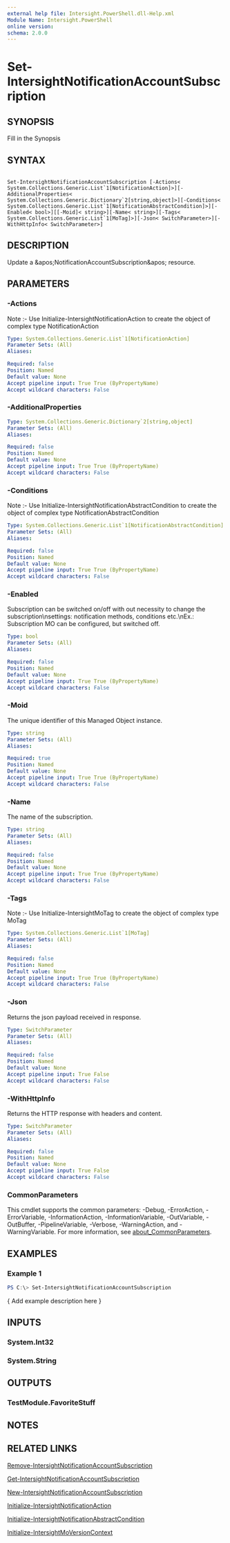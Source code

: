 ```yaml
---
external help file: Intersight.PowerShell.dll-Help.xml
Module Name: Intersight.PowerShell
online version:
schema: 2.0.0
---
```


# Set-IntersightNotificationAccountSubscription

## SYNOPSIS
Fill in the Synopsis

## SYNTAX

```

Set-IntersightNotificationAccountSubscription [-Actions< System.Collections.Generic.List`1[NotificationAction]>][-AdditionalProperties< System.Collections.Generic.Dictionary`2[string,object]>][-Conditions< System.Collections.Generic.List`1[NotificationAbstractCondition]>][-Enabled< bool>][[-Moid]< string>][-Name< string>][-Tags< System.Collections.Generic.List`1[MoTag]>][-Json< SwitchParameter>][-WithHttpInfo< SwitchParameter>]

```

## DESCRIPTION
Update a &amp;apos;NotificationAccountSubscription&amp;apos; resource.

## PARAMETERS

### -Actions


Note :- Use Initialize-IntersightNotificationAction to create the object of complex type NotificationAction

```yaml
Type: System.Collections.Generic.List`1[NotificationAction]
Parameter Sets: (All)
Aliases:

Required: false
Position: Named
Default value: None
Accept pipeline input: True True (ByPropertyName)
Accept wildcard characters: False
```

### -AdditionalProperties


```yaml
Type: System.Collections.Generic.Dictionary`2[string,object]
Parameter Sets: (All)
Aliases:

Required: false
Position: Named
Default value: None
Accept pipeline input: True True (ByPropertyName)
Accept wildcard characters: False
```

### -Conditions


Note :- Use Initialize-IntersightNotificationAbstractCondition to create the object of complex type NotificationAbstractCondition

```yaml
Type: System.Collections.Generic.List`1[NotificationAbstractCondition]
Parameter Sets: (All)
Aliases:

Required: false
Position: Named
Default value: None
Accept pipeline input: True True (ByPropertyName)
Accept wildcard characters: False
```

### -Enabled
Subscription can be switched on/off with out necessity to change the subscription\nsettings: notification methods, conditions etc.\nEx.: Subscription MO can be configured, but switched off.

```yaml
Type: bool
Parameter Sets: (All)
Aliases:

Required: false
Position: Named
Default value: None
Accept pipeline input: True True (ByPropertyName)
Accept wildcard characters: False
```

### -Moid
The unique identifier of this Managed Object instance.

```yaml
Type: string
Parameter Sets: (All)
Aliases:

Required: true
Position: Named
Default value: None
Accept pipeline input: True True (ByPropertyName)
Accept wildcard characters: False
```

### -Name
The name of the subscription.

```yaml
Type: string
Parameter Sets: (All)
Aliases:

Required: false
Position: Named
Default value: None
Accept pipeline input: True True (ByPropertyName)
Accept wildcard characters: False
```

### -Tags


Note :- Use Initialize-IntersightMoTag to create the object of complex type MoTag

```yaml
Type: System.Collections.Generic.List`1[MoTag]
Parameter Sets: (All)
Aliases:

Required: false
Position: Named
Default value: None
Accept pipeline input: True True (ByPropertyName)
Accept wildcard characters: False
```

### -Json
Returns the json payload received in response.

```yaml
Type: SwitchParameter
Parameter Sets: (All)
Aliases:

Required: false
Position: Named
Default value: None
Accept pipeline input: True False
Accept wildcard characters: False
```

### -WithHttpInfo
Returns the HTTP response with headers and content.

```yaml
Type: SwitchParameter
Parameter Sets: (All)
Aliases:

Required: false
Position: Named
Default value: None
Accept pipeline input: True False
Accept wildcard characters: False
```


### CommonParameters
This cmdlet supports the common parameters: -Debug, -ErrorAction, -ErrorVariable, -InformationAction, -InformationVariable, -OutVariable, -OutBuffer, -PipelineVariable, -Verbose, -WarningAction, and -WarningVariable. For more information, see [about_CommonParameters](http://go.microsoft.com/fwlink/?LinkID=113216).

## EXAMPLES

### Example 1
```powershell
PS C:\> Set-IntersightNotificationAccountSubscription
```

{ Add example description here }

## INPUTS

### System.Int32

### System.String

## OUTPUTS

### TestModule.FavoriteStuff

## NOTES

## RELATED LINKS

[Remove-IntersightNotificationAccountSubscription](./Remove-IntersightNotificationAccountSubscription.md)

[Get-IntersightNotificationAccountSubscription](./Get-IntersightNotificationAccountSubscription.md)

[New-IntersightNotificationAccountSubscription](./New-IntersightNotificationAccountSubscription.md)

[Initialize-IntersightNotificationAction](./Initialize-IntersightNotificationAction.md)

[Initialize-IntersightNotificationAbstractCondition](./Initialize-IntersightNotificationAbstractCondition.md)

[Initialize-IntersightMoVersionContext](./Initialize-IntersightMoVersionContext.md)
